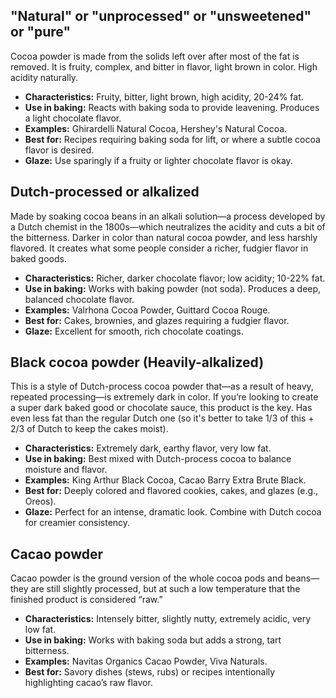 ## "Natural" or "unprocessed" or "unsweetened" or "pure"

Cocoa powder is made from the solids left over after most of the fat is removed. It is fruity, complex, and bitter in flavor, light brown in color. High acidity naturally.

- **Characteristics:** Fruity, bitter, light brown, high acidity, 20-24% fat.
- **Use in baking:** Reacts with baking soda to provide leavening. Produces a light chocolate flavor.
- **Examples:** Ghirardelli Natural Cocoa, Hershey's Natural Cocoa.
- **Best for:** Recipes requiring baking soda for lift, or where a subtle cocoa flavor is desired.
- **Glaze:** Use sparingly if a fruity or lighter chocolate flavor is okay.

## Dutch-processed or alkalized

Made by soaking cocoa beans in an alkali solution—a process developed by a Dutch chemist in the 1800s—which neutralizes the acidity and cuts a bit of the bitterness. Darker in color than natural cocoa powder, and less harshly flavored. It creates what some people consider a richer, fudgier flavor in baked goods.

- **Characteristics:** Richer, darker chocolate flavor; low acidity; 10-22% fat.
- **Use in baking:** Works with baking powder (not soda). Produces a deep, balanced chocolate flavor.
- **Examples:** Valrhona Cocoa Powder, Guittard Cocoa Rouge.
- **Best for:** Cakes, brownies, and glazes requiring a fudgier flavor.
- **Glaze:** Excellent for smooth, rich chocolate coatings.

## Black cocoa powder (Heavily-alkalized)

This is a style of Dutch-process cocoa powder that—as a result of heavy, repeated processing—is extremely dark in color. If you’re looking to create a super dark baked good or chocolate sauce, this product is the key. Has even less fat than the regular Dutch one (so it's better to take 1/3 of this + 2/3 of Dutch to keep the cakes moist). 

- **Characteristics:** Extremely dark, earthy flavor, very low fat.
- **Use in baking:** Best mixed with Dutch-process cocoa to balance moisture and flavor.
- **Examples:** King Arthur Black Cocoa, Cacao Barry Extra Brute Black.
- **Best for:** Deeply colored and flavored cookies, cakes, and glazes (e.g., Oreos).
- **Glaze:** Perfect for an intense, dramatic look. Combine with Dutch cocoa for creamier consistency.

## Cacao powder

Cacao powder is the ground version of the whole cocoa pods and beans—they are still slightly processed, but at such a low temperature that the finished product is considered “raw.”

- **Characteristics:** Intensely bitter, slightly nutty, extremely acidic, very low fat.
- **Use in baking:** Works with baking soda but adds a strong, tart bitterness.
- **Examples:** Navitas Organics Cacao Powder, Viva Naturals.
- **Best for:** Savory dishes (stews, rubs) or recipes intentionally highlighting cacao’s raw flavor.